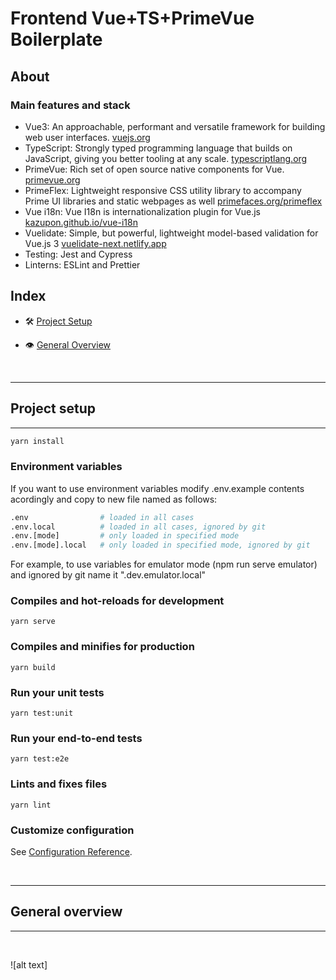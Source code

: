 # Frontend Vue+TS+PrimeVue Boilerplate

## About
### Main features and stack
- Vue3: An approachable, performant and versatile framework for building web user interfaces. [vuejs.org](https://vuejs.org/)
- TypeScript: Strongly typed programming language that builds on JavaScript, giving you better tooling at any scale. [typescriptlang.org](https://www.typescriptlang.org/)
- PrimeVue: Rich set of open source native components for Vue. [primevue.org](https://primevue.org/setup)
- PrimeFlex: Lightweight responsive CSS utility library to accompany Prime UI libraries and static webpages as well [primefaces.org/primeflex](https://www.primefaces.org/primeflex/)
- Vue i18n: Vue I18n is internationalization plugin for Vue.js [kazupon.github.io/vue-i18n](https://kazupon.github.io/vue-i18n/)
- Vuelidate: Simple, but powerful, lightweight model-based validation for Vue.js 3 [vuelidate-next.netlify.app](https://vuelidate-next.netlify.app/)
- Testing: Jest and Cypress
- Linterns: ESLint and Prettier


## Index

- 🛠 [Project Setup](#project-setup)
- 👁 [General Overview](#general-overview)

  <br>

---

## Project setup

---

```bash
yarn install
```

### Environment variables

If you want to use environment variables modify .env.example contents acordingly and copy to new file named as follows:

```bash
.env                # loaded in all cases
.env.local          # loaded in all cases, ignored by git
.env.[mode]         # only loaded in specified mode
.env.[mode].local   # only loaded in specified mode, ignored by git
```

For example, to use variables for emulator mode (npm run serve emulator) and ignored by git name it ".dev.emulator.local"

### Compiles and hot-reloads for development

```
yarn serve
```

### Compiles and minifies for production

```
yarn build
```

### Run your unit tests

```
yarn test:unit
```

### Run your end-to-end tests

```
yarn test:e2e
```

### Lints and fixes files

```
yarn lint
```

### Customize configuration

See [Configuration Reference](https://cli.vuejs.org/config/).

<br>

---

## General overview

---

<br>

![alt text]
